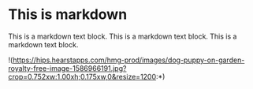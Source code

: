 # This is markdown

This is a markdown text block.
This is a markdown text block.
This is a markdown text block.

!(https://hips.hearstapps.com/hmg-prod/images/dog-puppy-on-garden-royalty-free-image-1586966191.jpg?crop=0.752xw:1.00xh;0.175xw,0&resize=1200:*)